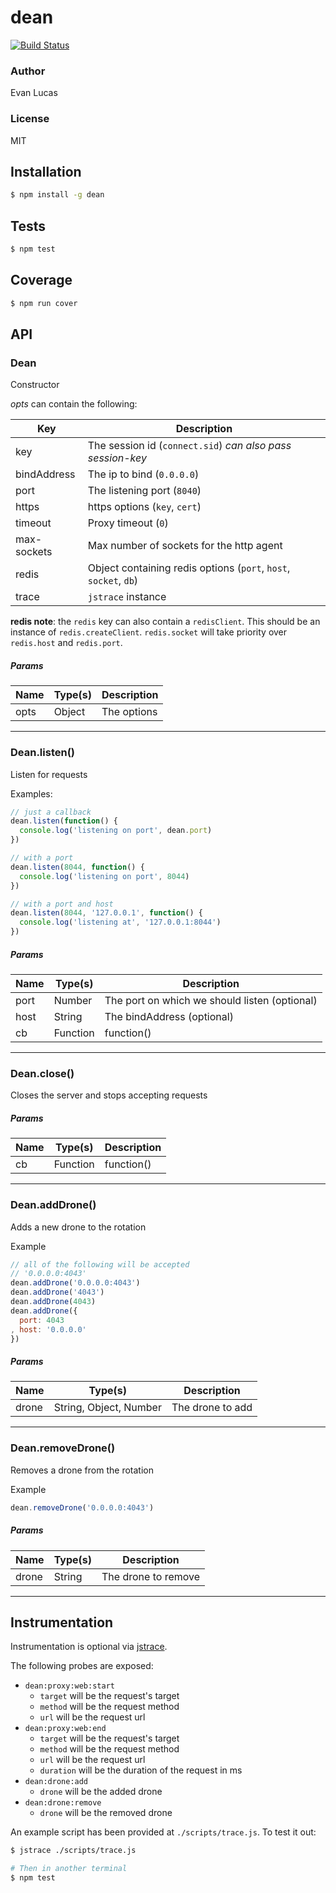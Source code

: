 # dean
[![Build Status](https://circleci.com/gh/GAWMiners/dean.png?circle-token=ca1a2feb220cc3f7e4cf02228ca08f87b102cc83)](https://circleci.com/gh/GAWMiners/dean)

### Author
Evan Lucas

### License
MIT

## Installation
```bash
$ npm install -g dean
```

## Tests
```bash
$ npm test
```

## Coverage
```bash
$ npm run cover
```

## API

### Dean

Constructor

_opts_ can contain the following:

| Key | Description |
| --- | ----- |
| key | The session id (`connect.sid`) _can also pass session-key_ |
| bindAddress | The ip to bind (`0.0.0.0`) |
| port | The listening port (`8040`) |
| https | https options (`key`, `cert`) |
| timeout | Proxy timeout (`0`) |
| max-sockets | Max number of sockets for the http agent |
| redis | Object containing redis options (`port`, `host`, `socket`, `db`) |
| trace | `jstrace` instance |

**redis note**: the `redis` key can also contain a `redisClient`. This
should be an instance of `redis.createClient`. `redis.socket` will
take priority over `redis.host` and `redis.port`.

##### Params
| Name | Type(s) | Description |
| ---- | ------- | ----------- |
| opts | Object | The options |


***

### Dean.listen()

Listen for requests

Examples:

```js
// just a callback
dean.listen(function() {
  console.log('listening on port', dean.port)
})

// with a port
dean.listen(8044, function() {
  console.log('listening on port', 8044)
})

// with a port and host
dean.listen(8044, '127.0.0.1', function() {
  console.log('listening at', '127.0.0.1:8044')
})
```

##### Params
| Name | Type(s) | Description |
| ---- | ------- | ----------- |
| port | Number | The port on which we should listen (optional) |
| host | String | The bindAddress (optional) |
| cb | Function | function() |


***

### Dean.close()

Closes the server and stops accepting requests

##### Params
| Name | Type(s) | Description |
| ---- | ------- | ----------- |
| cb | Function | function() |


***

### Dean.addDrone()

Adds a new drone to the rotation

Example

```js
// all of the following will be accepted
// '0.0.0.0:4043'
dean.addDrone('0.0.0.0:4043')
dean.addDrone('4043')
dean.addDrone(4043)
dean.addDrone({
  port: 4043
, host: '0.0.0.0'
})
```

##### Params
| Name | Type(s) | Description |
| ---- | ------- | ----------- |
| drone | String, Object, Number | The drone to add |


***

### Dean.removeDrone()

Removes a drone from the rotation

Example

```js
dean.removeDrone('0.0.0.0:4043')
```

##### Params
| Name | Type(s) | Description |
| ---- | ------- | ----------- |
| drone | String | The drone to remove |


***
## Instrumentation

Instrumentation is optional via [jstrace](https://github.com/jstrace/jstrace).

The following probes are exposed:

- `dean:proxy:web:start`
  - `target` will be the request's target
  - `method` will be the request method
  - `url` will be the request url
- `dean:proxy:web:end`
  - `target` will be the request's target
  - `method` will be the request method
  - `url` will be the request url
  - `duration` will be the duration of the request in ms
- `dean:drone:add`
  - `drone` will be the added drone
- `dean:drone:remove`
  - `drone` will be the removed drone

An example script has been provided at `./scripts/trace.js`. To test it out:

```bash
$ jstrace ./scripts/trace.js

# Then in another terminal
$ npm test
```

